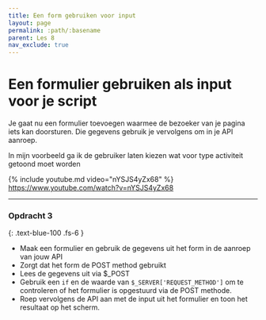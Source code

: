 ```yaml
---
title: Een form gebruiken voor input
layout: page 
permalink: :path/:basename 
parent: Les 8
nav_exclude: true
---
```


# Een formulier gebruiken als input voor je script 

Je gaat nu een formulier toevoegen waarmee de bezoeker van je pagina iets kan doorsturen.
Die gegevens gebruik je vervolgens om in je API aanroep.

In mijn voorbeeld ga ik de gebruiker laten kiezen wat voor type activiteit getoond moet worden

{% include youtube.md video="nYSJS4yZx68" %}
https://www.youtube.com/watch?v=nYSJS4yZx68

---

### Opdracht 3
{: .text-blue-100 .fs-6 }

- Maak een formulier en gebruik de gegevens uit het form in de aanroep van jouw API
- Zorgt dat het form de POST method gebruikt
- Lees de gegevens uit via $_POST
- Gebruik een `if` en de waarde van `$_SERVER['REQUEST_METHOD']`  om te controleren of het formulier is opgestuurd via de POST methode.
- Roep vervolgens de API aan met de input uit het formulier en toon het resultaat op het scherm.
